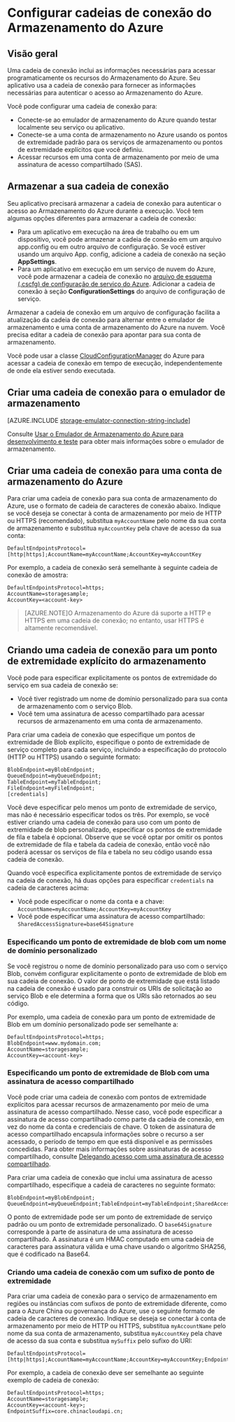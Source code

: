 <properties 
	pageTitle="Configurar uma Cadeia de Conexão para o Armazenamento do Azure | Microsoft Azure" 
	description="Saiba como configurar uma cadeia de conexão para uma conta de armazenamento do Azure. Uma cadeia de conexão inclui as informações necessárias para autenticar o acesso programático a recursos em uma conta de armazenamento. A cadeia de conexão pode encapsular sua chave de acesso da conta para uma conta que você possui, ou pode incluir uma assinatura de acesso compartilhado para acessar recursos em uma conta sem a chave de acesso." 
	services="storage" 
	documentationCenter="" 
	authors="tamram" 
	manager="adinah" 
	editor="cgronlun"/>

<tags 
	ms.service="storage" 
	ms.workload="storage" 
	ms.tgt_pltfrm="na" 
	ms.devlang="na" 
	ms.topic="article" 
	ms.date="07/08/2015" 
	ms.author="tamram"/>

# Configurar cadeias de conexão do Armazenamento do Azure

## Visão geral

Uma cadeia de conexão inclui as informações necessárias para acessar programaticamente os recursos do Armazenamento do Azure. Seu aplicativo usa a cadeia de conexão para fornecer as informações necessárias para autenticar o acesso ao Armazenamento do Azure.

Você pode configurar uma cadeia de conexão para:

- Conecte-se ao emulador de armazenamento do Azure quando testar localmente seu serviço ou aplicativo.
- Conecte-se a uma conta de armazenamento no Azure usando os pontos de extremidade padrão para os serviços de armazenamento ou pontos de extremidade explícitos que você definiu.
- Acessar recursos em uma conta de armazenamento por meio de uma assinatura de acesso compartilhado (SAS).

## Armazenar a sua cadeia de conexão

Seu aplicativo precisará armazenar a cadeia de conexão para autenticar o acesso ao Armazenamento do Azure durante a execução. Você tem algumas opções diferentes para armazenar a cadeia de conexão:

- Para um aplicativo em execução na área de trabalho ou em um dispositivo, você pode armazenar a cadeia de conexão em um arquivo app.config ou em outro arquivo de configuração. Se você estiver usando um arquivo App. config, adicione a cadeia de conexão na seção **AppSettings**.
- Para um aplicativo em execução em um serviço de nuvem do Azure, você pode armazenar a cadeia de conexão no [arquivo de esquema (.cscfg) de configuração de serviço do Azure](https://msdn.microsoft.com/library/ee758710.aspx). Adicionar a cadeia de conexão à seção **ConfigurationSettings** do arquivo de configuração de serviço.

Armazenar a cadeia de conexão em um arquivo de configuração facilita a atualização da cadeia de conexão para alternar entre o emulador de armazenamento e uma conta de armazenamento do Azure na nuvem. Você precisa editar a cadeia de conexão para apontar para sua conta de armazenamento.

Você pode usar a classe [CloudConfigurationManager](https://msdn.microsoft.com/library/microsoft.windowsazure.cloudconfigurationmanager.aspx) do Azure para acessar a cadeia de conexão em tempo de execução, independentemente de onde ela estiver sendo executada.

## Criar uma cadeia de conexão para o emulador de armazenamento

[AZURE.INCLUDE [storage-emulator-connection-string-include](../../includes/storage-emulator-connection-string-include.md)]

Consulte [Usar o Emulador de Armazenamento do Azure para desenvolvimento e teste](storage-use-emulator.md) para obter mais informações sobre o emulador de armazenamento.

## Criar uma cadeia de conexão para uma conta de armazenamento do Azure

Para criar uma cadeia de conexão para sua conta de armazenamento do Azure, use o formato de cadeia de caracteres de conexão abaixo. Indique se você deseja se conectar à conta de armazenamento por meio de HTTP ou HTTPS (recomendado), substitua `myAccountName` pelo nome da sua conta de armazenamento e substitua `myAccountKey` pela chave de acesso da sua conta:

    DefaultEndpointsProtocol=[http|https];AccountName=myAccountName;AccountKey=myAccountKey

Por exemplo, a cadeia de conexão será semelhante à seguinte cadeia de conexão de amostra:
 
	DefaultEndpointsProtocol=https;
	AccountName=storagesample;
	AccountKey=<account-key>

> [AZURE.NOTE]O Armazenamento do Azure dá suporte a HTTP e HTTPS em uma cadeia de conexão; no entanto, usar HTTPS é altamente recomendável.
    
## Criando uma cadeia de conexão para um ponto de extremidade explícito do armazenamento

Você pode para especificar explicitamente os pontos de extremidade do serviço em sua cadeia de conexão se:

- Você tiver registrado um nome de domínio personalizado para sua conta de armazenamento com o serviço Blob.
- Você tem uma assinatura de acesso compartilhado para acessar recursos de armazenamento em uma conta de armazenamento.

Para criar uma cadeia de conexão que especifique um pontos de extremidade de Blob explícito, especifique o ponto de extremidade de serviço completo para cada serviço, incluindo a especificação do protocolo (HTTP ou HTTPS) usando o seguinte formato:

	BlobEndpoint=myBlobEndpoint;
	QueueEndpoint=myQueueEndpoint;
	TableEndpoint=myTableEndpoint;
	FileEndpoint=myFileEndpoint;
	[credentials]


Você deve especificar pelo menos um ponto de extremidade de serviço, mas não é necessário especificar todos os três. Por exemplo, se você estiver criando uma cadeia de conexão para uso com um ponto de extremidade de blob personalizado, especificar os pontos de extremidade de fila e tabela é opcional. Observe que se você optar por omitir os pontos de extremidade de fila e tabela da cadeia de conexão, então você não poderá acessar os serviços de fila e tabela no seu código usando essa cadeia de conexão.

Quando você especifica explicitamente pontos de extremidade de serviço na cadeia de conexão, há duas opções para especificar `credentials` na cadeia de caracteres acima:

- Você pode especificar o nome da conta e a chave: `AccountName=myAccountName;AccountKey=myAccountKey` 
- Você pode especificar uma assinatura de acesso compartilhado: `SharedAccessSignature=base64Signature`

### Especificando um ponto de extremidade de blob com um nome de domínio personalizado 

Se você registrou o nome de domínio personalizado para uso com o serviço Blob, convém configurar explicitamente o ponto de extremidade de blob em sua cadeia de conexão. O valor de ponto de extremidade que está listado na cadeia de conexão é usado para construir os URIs de solicitação ao serviço Blob e ele determina a forma que os URIs são retornados ao seu código.

Por exemplo, uma cadeia de conexão para um ponto de extremidade de Blob em um domínio personalizado pode ser semelhante a:

	DefaultEndpointsProtocol=https;
	BlobEndpoint=www.mydomain.com;
	AccountName=storagesample;
	AccountKey=<account-key> 


### Especificando um ponto de extremidade de Blob com uma assinatura de acesso compartilhado 

Você pode criar uma cadeia de conexão com pontos de extremidade explícitos para acessar recursos de armazenamento por meio de uma assinatura de acesso compartilhado. Nesse caso, você pode especificar a assinatura de acesso compartilhado como parte da cadeia de conexão, em vez do nome da conta e credenciais de chave. O token de assinatura de acesso compartilhado encapsula informações sobre o recurso a ser acessado, o período de tempo em que está disponível e as permissões concedidas. Para obter mais informações sobre assinaturas de acesso compartilhado, consulte [Delegando acesso com uma assinatura de acesso compartilhado](https://msdn.microsoft.com/library/ee395415.aspx).

Para criar uma cadeia de conexão que inclui uma assinatura de acesso compartilhado, especifique a cadeia de caracteres no seguinte formato:

    BlobEndpoint=myBlobEndpoint; QueueEndpoint=myQueueEndpoint;TableEndpoint=myTableEndpoint;SharedAccessSignature=base64Signature

O ponto de extremidade pode ser um ponto de extremidade de serviço padrão ou um ponto de extremidade personalizado. O `base64Signature` corresponde à parte de assinatura de uma assinatura de acesso compartilhado. A assinatura é um HMAC computado em uma cadeia de caracteres para assinatura válida e uma chave usando o algoritmo SHA256, que é codificado na Base64.

### Criando uma cadeia de conexão com um sufixo de ponto de extremidade

Para criar uma cadeia de conexão para o serviço de armazenamento em regiões ou instâncias com sufixos de ponto de extremidade diferente, como para o Azure China ou governança do Azure, use o seguinte formato de cadeia de caracteres de conexão. Indique se deseja se conectar à conta de armazenamento por meio de HTTP ou HTTPS, substitua `myAccountName` pelo nome da sua conta de armazenamento, substitua `myAccountKey` pela chave de acesso da sua conta e substitua `mySuffix` pelo sufixo do URI:


	DefaultEndpointsProtocol=[http|https];AccountName=myAccountName;AccountKey=myAccountKey;EndpointSuffix=mySuffix;


Por exemplo, a cadeia de conexão deve ser semelhante ao seguinte exemplo de cadeia de conexão:

	DefaultEndpointsProtocol=https;
	AccountName=storagesample;
	AccountKey=<account-key>;
	EndpointSuffix=core.chinacloudapi.cn;


 

<!---HONumber=August15_HO6-->